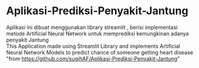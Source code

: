 # Aplikasi-Prediksi-Penyakit-Jantung
Aplikasi ini dibuat menggunakan library streamlit , berisi implementasi metode Artificial Neural Network untuk memprediksi kemungkinan adanya penyakit Jantung <br>
This Application made using Streamlit Library and implements Artificial Neural Network Models to predict chance of someone getting heart disease
"from https://github.com/sugihAF/Aplikasi-Prediksi-Penyakit-Jantung" 
